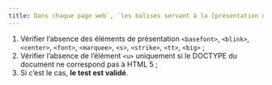 ```yaml
---
title: Dans chaque page web`, `les balises servant à la [présentation de l’information](#presentation-de-l-information) ne doivent pas être présentes dans le code source généré des pages. Cette règle est-elle respectée ?
---
```


1. Vérifier l’absence des éléments de présentation `<basefont>`, `<blink>`, `<center>`, `<font>`, `<marquee>`, `<s>`, `<strike>`, `<tt>`, `<big>` ;
2. Vérifier l’absence de l’élément `<u>` uniquement si le DOCTYPE du document ne correspond pas à HTML 5 ;
3. Si c’est le cas, **le test est validé**.